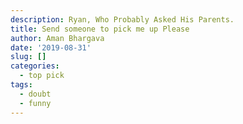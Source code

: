 ```yaml
---
description: Ryan, Who Probably Asked His Parents.
title: Send someone to pick me up Please
author: Aman Bhargava
date: '2019-08-31'
slug: []
categories:
  - top pick
tags:
  - doubt
  - funny
---
```


